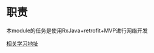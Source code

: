 # 职责
本module的任务是使用RxJava+retrofit+MVP进行网络开发

[相关学习地址](https://juejin.cn/post/6844903921136189454#heading-26)